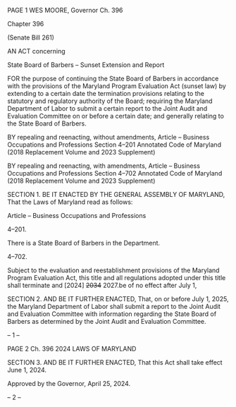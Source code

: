 PAGE 1
WES MOORE, Governor Ch. 396

Chapter 396

(Senate Bill 261)

AN ACT concerning

State Board of Barbers – Sunset Extension and Report

FOR the purpose of continuing the State Board of Barbers in accordance with the provisions
of the Maryland Program Evaluation Act (sunset law) by extending to a certain date
the termination provisions relating to the statutory and regulatory authority of the
Board; requiring the Maryland Department of Labor to submit a certain report to
the Joint Audit and Evaluation Committee on or before a certain date; and generally
relating to the State Board of Barbers.

BY repealing and reenacting, without amendments,
Article – Business Occupations and Professions
Section 4–201
Annotated Code of Maryland
(2018 Replacement Volume and 2023 Supplement)

BY repealing and reenacting, with amendments,
Article – Business Occupations and Professions
Section 4–702
Annotated Code of Maryland
(2018 Replacement Volume and 2023 Supplement)

SECTION 1. BE IT ENACTED BY THE GENERAL ASSEMBLY OF MARYLAND,
That the Laws of Maryland read as follows:

Article – Business Occupations and Professions

4–201.

There is a State Board of Barbers in the Department.

4–702.

Subject to the evaluation and reestablishment provisions of the Maryland Program
Evaluation Act, this title and all regulations adopted under this title shall terminate and
[2024] ~~2034~~ 2027.be of no effect after July 1,

SECTION 2. AND BE IT FURTHER ENACTED, That, on or before July 1, 2025, the
Maryland Department of Labor shall submit a report to the Joint Audit and Evaluation
Committee with information regarding the State Board of Barbers as determined by the
Joint Audit and Evaluation Committee.

– 1 –

PAGE 2
Ch. 396 2024 LAWS OF MARYLAND

SECTION 3. AND BE IT FURTHER ENACTED, That this Act shall take effect June
1, 2024.

Approved by the Governor, April 25, 2024.

– 2 –